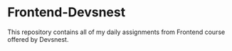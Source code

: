 # Frontend-Devsnest
This repository contains all of my daily assignments from Frontend course offered by Devsnest.
